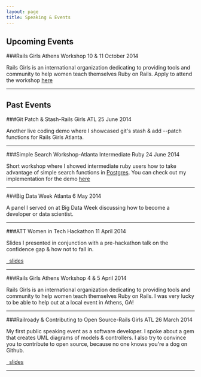 ```yaml
---
layout: page
title: Speaking & Events
---
```




Upcoming Events
---------------

###Rails Girls Athens Workshop
10 & 11 October 2014

Rails Girls is an international organization dedicating to providing tools and community to help women teach themselves Ruby on Rails. Apply to attend the workshop [here](http://railsgirlsathens.com)
___
Past Events
-----------

###Git Patch & Stash-Rails Girls ATL
25 June 2014

Another live coding demo where I showcased git's stash & add --patch functions for Rails Girls Atlanta.
___
###Simple Search Workshop-Atlanta Intermediate Ruby
24 June 2014

Short workshop where I showed intermediate ruby users how to take advantage of simple search functions in [Postgres](http://www.postgresql.org/). You can check out my implementation for the demo [here](https://github.com/KyFaSt/search_app)
___
###Big Data Week Atlanta
6 May 2014

A panel I served on at Big Data Week discussing how to become a developer or data scientist.
___
###ATT Women in Tech Hackathon
11 April 2014

Slides I presented in conjunction with a pre-hackathon talk on the confidence gap & how not to fall in.

<a href="https://speakerdeck.com/kyfast/railroady-and-contributing-to-open-source"><i class="fa fa-link fa-fw"></i>&nbsp; slides</a>
___
###Rails Girls Athens Workshop
4 & 5 April 2014

Rails Girls is an international organization dedicating to providing tools and community to help women teach themselves Ruby on Rails. I was very lucky to be able to help out at a local event in Athens, GA! 
___
###Railroady & Contributing to Open Source-Rails Girls ATL
26 March 2014

My first public speaking event as a software developer. I spoke about a gem that creates UML diagrams of models & controllers. I also try to convince you to contribute to open source, because no one knows you're a dog on Github.

<a href="https://speakerdeck.com/kyfast/railroady-and-contributing-to-open-source"><i class="fa fa-link fa-fw"></i>&nbsp; slides</a>
___ 